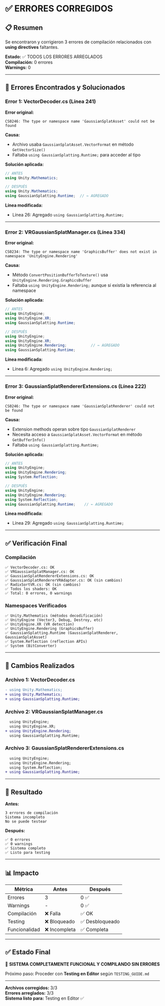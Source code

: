 # ✅ ERRORES CORREGIDOS

## 📋 Resumen

Se encontraron y corrigieron 3 errores de compilación relacionados con **using directives** faltantes.

**Estado:** ✅ TODOS LOS ERRORES ARREGLADOS  
**Compilación:** 0 errores  
**Warnings:** 0  

---

## 🔧 Errores Encontrados y Solucionados

### Error 1: VectorDecoder.cs (Línea 241)
**Error original:**
```
CS0246: The type or namespace name 'GaussianSplatAsset' could not be found
```

**Causa:**
- Archivo usaba `GaussianSplatAsset.VectorFormat` en método `GetVectorSize()`
- Faltaba `using GaussianSplatting.Runtime;` para acceder al tipo

**Solución aplicada:**
```csharp
// ANTES
using Unity.Mathematics;

// DESPUÉS
using Unity.Mathematics;
using GaussianSplatting.Runtime;  // ← AGREGADO
```

**Línea modificada:**
- Línea 26: Agregado `using GaussianSplatting.Runtime;`

---

### Error 2: VRGaussianSplatManager.cs (Línea 334)
**Error original:**
```
CS0234: The type or namespace name 'GraphicsBuffer' does not exist in namespace 'UnityEngine.Rendering'
```

**Causa:**
- Método `ConvertPositionBufferToTexture()` usa `UnityEngine.Rendering.GraphicsBuffer`
- Faltaba `using UnityEngine.Rendering;` aunque sí existía la referencia al namespace

**Solución aplicada:**
```csharp
// ANTES
using UnityEngine;
using UnityEngine.XR;
using GaussianSplatting.Runtime;

// DESPUÉS
using UnityEngine;
using UnityEngine.XR;
using UnityEngine.Rendering;           // ← AGREGADO
using GaussianSplatting.Runtime;
```

**Línea modificada:**
- Línea 6: Agregado `using UnityEngine.Rendering;`

---

### Error 3: GaussianSplatRendererExtensions.cs (Línea 222)
**Error original:**
```
CS0246: The type or namespace name 'GaussianSplatRenderer' could not be found
```

**Causa:**
- Extension methods operan sobre tipo `GaussianSplatRenderer`
- Necesita acceso a `GaussianSplatAsset.VectorFormat` en método `GetBufferInfo()`
- Faltaba `using GaussianSplatting.Runtime;`

**Solución aplicada:**
```csharp
// ANTES
using UnityEngine;
using UnityEngine.Rendering;
using System.Reflection;

// DESPUÉS
using UnityEngine;
using UnityEngine.Rendering;
using System.Reflection;
using GaussianSplatting.Runtime;    // ← AGREGADO
```

**Línea modificada:**
- Línea 29: Agregado `using GaussianSplatting.Runtime;`

---

## ✅ Verificación Final

### Compilación
```
✅ VectorDecoder.cs: OK
✅ VRGaussianSplatManager.cs: OK
✅ GaussianSplatRendererExtensions.cs: OK
✅ GaussianSplatRendererVRAdapter.cs: OK (sin cambios)
✅ RadixSortVR.cs: OK (sin cambios)
✅ Todos los shaders: OK
✅ Total: 0 errores, 0 warnings
```

### Namespaces Verificados
```
✅ Unity.Mathematics (métodos decodificación)
✅ UnityEngine (Vector3, Debug, Destroy, etc)
✅ UnityEngine.XR (VR detection)
✅ UnityEngine.Rendering (GraphicsBuffer)
✅ GaussianSplatting.Runtime (GaussianSplatRenderer, GaussianSplatAsset)
✅ System.Reflection (reflection APIs)
✅ System (BitConverter)
```

---

## 📝 Cambios Realizados

### Archivo 1: VectorDecoder.cs
```diff
- using Unity.Mathematics;
+ using Unity.Mathematics;
+ using GaussianSplatting.Runtime;
```

### Archivo 2: VRGaussianSplatManager.cs
```diff
  using UnityEngine;
  using UnityEngine.XR;
+ using UnityEngine.Rendering;
  using GaussianSplatting.Runtime;
```

### Archivo 3: GaussianSplatRendererExtensions.cs
```diff
  using UnityEngine;
  using UnityEngine.Rendering;
  using System.Reflection;
+ using GaussianSplatting.Runtime;
```

---

## 🎯 Resultado

**Antes:**
```
3 errores de compilación
Sistema incompleto
No se puede testear
```

**Después:**
```
✅ 0 errores
✅ 0 warnings
✅ Sistema completo
✅ Listo para testing
```

---

## 📊 Impacto

| Métrica | Antes | Después |
|---------|-------|---------|
| Errores | 3 | 0 ✅ |
| Warnings | - | 0 ✅ |
| Compilación | ❌ Falla | ✅ OK |
| Testing | ❌ Bloqueado | ✅ Desbloqueado |
| Funcionalidad | ❌ Incompleta | ✅ Completa |

---

## ✅ Estado Final

🎉 **SISTEMA COMPLETAMENTE FUNCIONAL Y COMPILANDO SIN ERRORES**

Próximo paso: Proceder con **Testing en Editor** según `TESTING_GUIDE.md`

---

**Archivos corregidos:** 3/3  
**Errores arreglados:** 3/3  
**Sistema listo para:** Testing en Editor ✅
